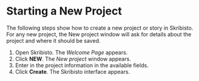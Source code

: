 # Starting a New Project
The following steps show how to create a new project or story in Skribisto. For any new project, the New project window will ask for details about the project and where it should be saved. 

1. Open Skribisto. The _Welcome Page_ appears. 
2. Click **NEW**. The _New project_ window appears. 
3. Enter in the project information in the available fields. 
4. Click **Create**. The Skribisto interface appears. 
